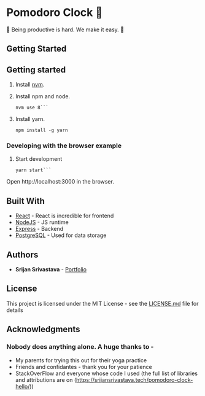 # Pomodoro Clock :tomato:


:tomato: Being productive is hard. We make it easy. :eggplant:


## Getting Started


## Getting started

1. Install [nvm](https://github.com/creationix/nvm#install-script).


2. Install npm and node.

    ```nvm install 8
    nvm use 8```

3. Install yarn.

    ```npm install -g yarn```

### Developing with the browser example

1. Start development

    ```cd pomodoro
    yarn start```

Open http://localhost:3000 in the browser.

## Built With

* [React](https://reactjs.org/) - React is incredible for frontend
* [NodeJS](https://nodejs.org/) - JS runtime
* [Express](https://expressjs.com/) - Backend
* [PostgreSQL](https://www.postgresql.org/) - Used for data storage

## Authors

* **Srijan Srivastava** - [Portfolio](https://srijansrivastava.tech/pomodoroclock/)


## License

This project is licensed under the MIT License - see the [LICENSE.md](LICENSE.md) file for details

## Acknowledgments

### Nobody does anything alone. A huge thanks to - 
* My parents for trying this out for their yoga practice
* Friends and confidantes - thank you for your patience
* StackOverFlow and everyone whose code I used (the full list of libraries and attributions are on (https://srijansrivastava.tech/pomodoro-clock-hello/))
  
